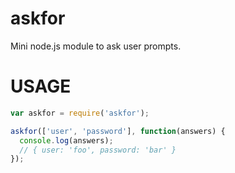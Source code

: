 # askfor

Mini node.js module to ask user prompts.

# USAGE

```javascript
var askfor = require('askfor');

askfor(['user', 'password'], function(answers) {
  console.log(answers);
  // { user: 'foo', password: 'bar' }
});
```

